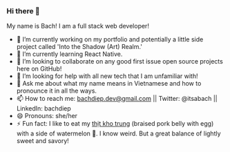 ### Hi there 👋

My name is Bach! I am a full stack web developer! 

- 🔭 I’m currently working on my portfolio and potentially a little side project called 'Into the Shadow (Art) Realm.'
- 🌱 I’m currently learning React Native.
- 👯 I’m looking to collaborate on any good first issue open source projects here on GitHub!
- 🤔 I’m looking for help with all new tech that I am unfamiliar with!
- 💬 Ask me about what my name means in Vietnamese and how to pronounce it in all the ways.
- 📫 How to reach me: bachdiep.dev@gmail.com || Twitter: @itsabach || LinkedIn: bachdiep
- 😄 Pronouns: she/her
- ⚡ Fun fact: I like to eat my [thịt kho trung](https://en.wikipedia.org/wiki/Th%E1%BB%8Bt_kho_t%C3%A0u) (braised pork belly with egg) with a side of watermelon 🍉. I know weird. But a great balance of lightly sweet and savory!
